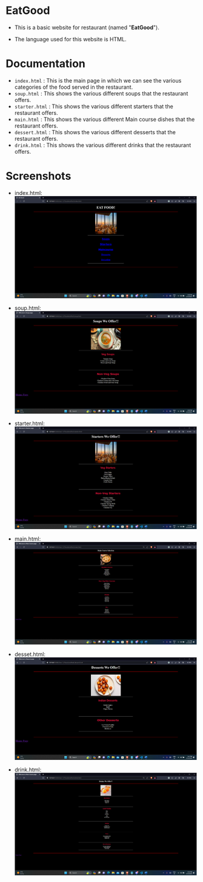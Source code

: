 
# EatGood
- This is a basic website for restaurant (named "**EatGood**"). 

- The language used for this website is HTML.

# Documentation
- `index.html` : This is the main page in which we can see the various categories of the food served in the restaurant.
- `soup.html` : This shows the various different soups that the restaurant offers.
- `starter.html` : This shows the various different starters that the restaurant offers.
- `main.html` : This shows the various different Main course dishes that the restaurant offers.
- `dessert.html` : This shows the various different desserts that the restaurant offers.
- `drink.html` : This shows the various different drinks that the restaurant offers.

# Screenshots

- index.html:
![Index](../attachments/images/index.png)

- soup.html:
![Soup](../attachments/images/soup.png)

- starter.html:
![Starter](../attachments/images/starter.png)

- main.html:
![Main](../attachments/images/main.png)

- desset.html:
![Desert](../attachments/images/desert.png)

- drink.html:
![Drink](../attachments/images/drink.png)
